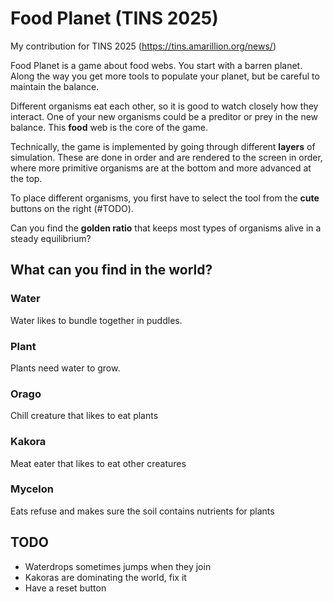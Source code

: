 # Food Planet (TINS 2025)

My contribution for TINS 2025 (https://tins.amarillion.org/news/)

Food Planet is a game about food webs. You start with a barren planet. Along
the way you get more tools to populate your planet, but be careful to maintain
the balance.

Different organisms eat each other, so it is good to watch closely how they 
interact. One of your new organisms could be a preditor or prey in the new
balance. This **food** web is the core of the game.

Technically, the game is implemented by going through different **layers**
of simulation. These are done in order and are rendered to the screen in
order, where more primitive organisms are at the bottom and more advanced
at the top.

To place different organisms, you first have to select the tool from the
**cute** buttons on the right (#TODO).

Can you find the **golden ratio** that keeps most types of organisms alive
in a steady equilibrium?

## What can you find in the world?

### Water

Water likes to bundle together in puddles.

### Plant

Plants need water to grow.

### Orago

Chill creature that likes to eat plants

### Kakora

Meat eater that likes to eat other creatures

### Mycelon

Eats refuse and makes sure the soil contains nutrients for plants

## TODO

- Waterdrops sometimes jumps when they join
- Kakoras are dominating the world, fix it
- Have a reset button
